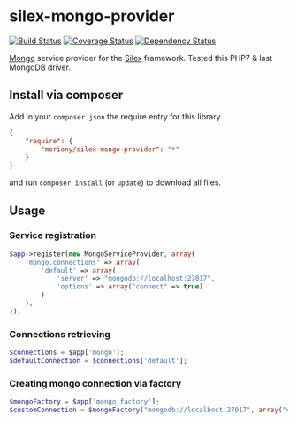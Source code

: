 # silex-mongo-provider
[![Build Status](https://travis-ci.org/TheLuckyOne/silex-mongo-provider.svg?branch=master)](https://travis-ci.org/TheLuckyOne/silex-mongo-provider) [![Coverage Status](https://coveralls.io/repos/github/TheLuckyOne/silex-mongo-provider/badge.svg?branch=master)](https://coveralls.io/github/TheLuckyOne/silex-mongo-provider?branch=master) [![Dependency Status](https://www.versioneye.com/user/projects/51980354e6cb9b000200b188/badge.png)](https://www.versioneye.com/user/projects/51980354e6cb9b000200b188)

[Mongo](http://mongodb.org/) service provider for the [Silex](http://silex.sensiolabs.org/) framework.
Tested this PHP7 & last MongoDB driver.

## Install via composer

Add in your ```composer.json``` the require entry for this library.
```json
{
    "require": {
        "moriony/silex-mongo-provider": "*"
    }
}
```
and run ```composer install``` (or ```update```) to download all files.

## Usage

### Service registration
```php
$app->register(new MongoServiceProvider, array(
    'mongo.connections' => array(
        'default' => array(
            'server' => "mongodb://localhost:27017",
            'options' => array("connect" => true)
        )
    ),
));
```

###  Connections retrieving
```php
$connections = $app['mongo'];
$defaultConnection = $connections['default']; 
```

###  Creating mongo connection via factory
```php
$mongoFactory = $app['mongo.factory'];
$customConnection = $mongoFactory("mongodb://localhost:27017", array("connect" => true));
```

